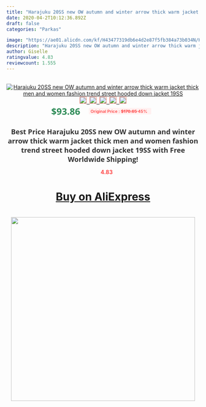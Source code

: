 ```yaml
---
title: "Harajuku 20SS new OW autumn and winter arrow thick warm jacket thick men and women fashion trend street hooded down jacket 19SS"
date: 2020-04-2T10:12:36.892Z
draft: false
categories: "Parkas"

image: "https://ae01.alicdn.com/kf/H43477319db6e4d2e87f5fb384a73b034N/Harajuku-20SS-new-OW-autumn-and-winter-arrow-thick-warm-jacket-thick-men-and-women-fashion.jpg"
description: "Harajuku 20SS new OW autumn and winter arrow thick warm jacket thick men and women fashion trend street hooded down jacket 19SS"
author: Giselle
ratingvalue: 4.83
reviewcount: 1.555
---
```

<br>
<div style="text-align: center;">
<a href="https://s.click.aliexpress.com/e/_9j1YGd" target="_blank" rel="nofollow noopener noreferrer"><img alt="Harajuku 20SS new OW autumn and winter arrow thick warm jacket thick men and women fashion trend street hooded down jacket 19SS" class="magnifier-image" src="https://ae01.alicdn.com/kf/H43477319db6e4d2e87f5fb384a73b034N/Harajuku-20SS-new-OW-autumn-and-winter-arrow-thick-warm-jacket-thick-men-and-women-fashion.jpg_640x640.jpg">
<br>
<img style="border:1px solid salmon" src="https://ae01.alicdn.com/kf/H43477319db6e4d2e87f5fb384a73b034N/Harajuku-20SS-new-OW-autumn-and-winter-arrow-thick-warm-jacket-thick-men-and-women-fashion.jpg_120x120.jpg">&nbsp;&nbsp;<img style="border:1px solid salmon" src="https://ae01.alicdn.com/kf/Ha54284bfa1524dc9a778dce573bcb71dK/Harajuku-20SS-new-OW-autumn-and-winter-arrow-thick-warm-jacket-thick-men-and-women-fashion.jpg_120x120.jpg">&nbsp;&nbsp;<img style="border:1px solid salmon" src="https://ae01.alicdn.com/kf/H138c9bfa18914d8a9255b4bed98b2d05b/Harajuku-20SS-new-OW-autumn-and-winter-arrow-thick-warm-jacket-thick-men-and-women-fashion.jpg_120x120.jpg">&nbsp;&nbsp;<img style="border:1px solid salmon" src="https://ae01.alicdn.com/kf/H87076fd037164925938ee4447ba63d06o/Harajuku-20SS-new-OW-autumn-and-winter-arrow-thick-warm-jacket-thick-men-and-women-fashion.jpg_120x120.jpg">&nbsp;&nbsp;<img style="border:1px solid salmon" src="https://ae01.alicdn.com/kf/H58f016c0e0504c9cb6780b6712153b36O/Harajuku-20SS-new-OW-autumn-and-winter-arrow-thick-warm-jacket-thick-men-and-women-fashion.jpg_120x120.jpg"></a></div><br0>
<div style="text-align: center;"><span style="background-color: white; border: 0px; box-sizing: border-box; color: seagreen; display: inline-block; font-family: &quot;open sans&quot; , &quot;arial&quot; , &quot;helvetica&quot; , sans-serif , &quot;heiti&quot;; font-size: 24px; font-stretch: inherit; font-weight: 700; line-height: inherit; margin: 0px 10px 0px 0px; padding: 0px; vertical-align: middle;">$93.86 </span>
<span style="background: rgb(255 , 241 , 241); border-radius: 3px; border: 0px; box-sizing: border-box; color: #ff4747; display: inline-block; font-family: inherit; font-size: 12px; font-stretch: inherit; font-style: inherit; font-variant: inherit; font-weight: 600; line-height: inherit; margin: 0px; padding: 2px 5px; transform: scale(0.9); vertical-align: middle;">Original Price : <b style="text-decoration: line-through;">$170.65 </b> 45%&nbsp;&nbsp;</span></div>
<h1 style="color: #333333; display: inline-block; font-family: &quot;open sans&quot; , &quot;arial&quot; , &quot;helvetica&quot; , sans-serif , &quot;heiti&quot;; font-size: 18px; font-stretch: inherit; font-weight: 700; text-align: center;">Best Price Harajuku 20SS new OW autumn and winter arrow thick warm jacket thick men and women fashion trend street hooded down jacket 19SS with Free Worldwide Shipping!</h1>
<div style="color: #ff4747; text-align: center;">
<img src="https://4.bp.blogspot.com/-M0ZcTcb-5uY/XleCXlxnR4I/AAAAAAAAAEc/OrjgMkXV1oMQFaCRZj5HQwOCBcu3w1FegCPcBGAYYCw/s1600/star.png" style="height: 15px;">&nbsp;<b>4.83</b></div>
<div class="button_cont" align="center"><a class="buynow_a" href="https://s.click.aliexpress.com/e/_9j1YGd" target="_blank" rel="nofollow noopener noreferrer"><H1>Buy on AliExpress</H1></a></div><br>
<div class="separator" style="clear: both; text-align: center;">
<img src="https://lh3.googleusercontent.com/-pTy5HemUv9M/XlePHvY0dAI/AAAAAAAAAE4/0nX5iRUoIWY8eMW9Dpxeirr157OZliDIgCLcBGAsYHQ/s1600/badge.gif" width="480">
</div>

